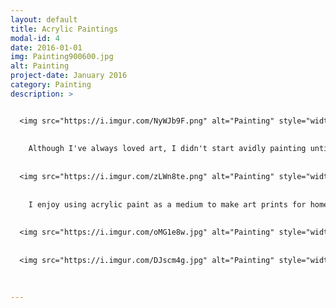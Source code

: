 ```yaml
---
layout: default
title: Acrylic Paintings
modal-id: 4
date: 2016-01-01
img: Painting900600.jpg
alt: Painting
project-date: January 2016
category: Painting
description: >


  <img src="https://i.imgur.com/NyWJb9F.png" alt="Painting" style="width: 80%;"/>
  
  
    Although I've always loved art, I didn't start avidly painting until spring 2016. This first painting pictured above, was my first landscape I ever did in 2016, painted from a photo I took at the Minnesota Landscape Arboretum. 
    
    
  <img src="https://i.imgur.com/zLWn8te.png" alt="Painting" style="width: 80%;"/>
  
  
    I enjoy using acrylic paint as a medium to make art prints for home decor as well as painting more traditional abstract, landscape, portrait, and still-life works for hobby.
    
    
  <img src="https://i.imgur.com/oMG1e8w.jpg" alt="Painting" style="width: 80%;"/>
  
  
  <img src="https://i.imgur.com/DJscm4g.jpg" alt="Painting" style="width: 80%;"/>
  
  

---
```

